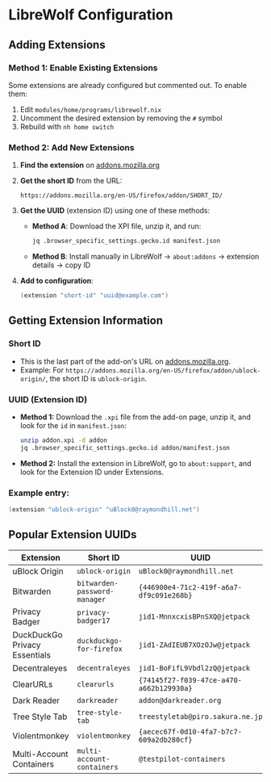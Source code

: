 # LibreWolf Configuration

## Adding Extensions

### Method 1: Enable Existing Extensions
Some extensions are already configured but commented out. To enable them:

1. Edit `modules/home/programs/librewolf.nix`
2. Uncomment the desired extension by removing the `#` symbol
3. Rebuild with `nh home switch`

### Method 2: Add New Extensions

1. **Find the extension** on [addons.mozilla.org](https://addons.mozilla.org)
2. **Get the short ID** from the URL:
   ```
   https://addons.mozilla.org/en-US/firefox/addon/SHORT_ID/
   ```
3. **Get the UUID** (extension ID) using one of these methods:
   - **Method A**: Download the XPI file, unzip it, and run:
     ```bash
     jq .browser_specific_settings.gecko.id manifest.json
     ```
   - **Method B**: Install manually in LibreWolf → `about:addons` → extension details → copy ID

4. **Add to configuration**:
   ```nix
   (extension "short-id" "uuid@example.com")
   ```

## Getting Extension Information

### Short ID
- This is the last part of the add-on's URL on [addons.mozilla.org](https://addons.mozilla.org).
- Example: For `https://addons.mozilla.org/en-US/firefox/addon/ublock-origin/`, the short ID is `ublock-origin`.

### UUID (Extension ID)
- **Method 1:** Download the `.xpi` file from the add-on page, unzip it, and look for the `id` in `manifest.json`:
  ```bash
  unzip addon.xpi -d addon
  jq .browser_specific_settings.gecko.id addon/manifest.json
  ```
- **Method 2:** Install the extension in LibreWolf, go to `about:support`, and look for the Extension ID under Extensions.

### Example entry:
```nix
(extension "ublock-origin" "uBlock0@raymondhill.net")
```

## Popular Extension UUIDs

| Extension | Short ID | UUID |
|-----------|----------|------|
| uBlock Origin | `ublock-origin` | `uBlock0@raymondhill.net` |
| Bitwarden | `bitwarden-password-manager` | `{446900e4-71c2-419f-a6a7-df9c091e268b}` |
| Privacy Badger | `privacy-badger17` | `jid1-MnnxcxisBPnSXQ@jetpack` |
| DuckDuckGo Privacy Essentials | `duckduckgo-for-firefox` | `jid1-ZAdIEUB7XOzOJw@jetpack` |
| Decentraleyes | `decentraleyes` | `jid1-BoFifL9Vbdl2zQ@jetpack` |
| ClearURLs | `clearurls` | `{74145f27-f039-47ce-a470-a662b129930a}` |
| Dark Reader | `darkreader` | `addon@darkreader.org` |
| Tree Style Tab | `tree-style-tab` | `treestyletab@piro.sakura.ne.jp` |
| Violentmonkey | `violentmonkey` | `{aecec67f-0d10-4fa7-b7c7-609a2db280cf}` |
| Multi-Account Containers | `multi-account-containers` | `@testpilot-containers` |

